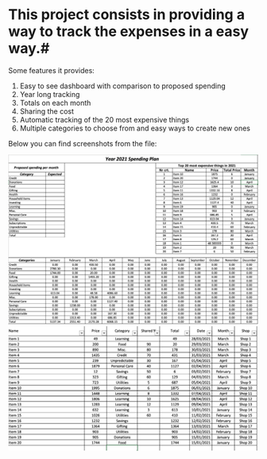 # This project consists in providing a way to track the expenses in a easy way.#

Some features it provides:

1. Easy to see dashboard with comparison to proposed spending
2. Year long tracking
3. Totals on each month
4. Sharing the cost
5. Automatic tracking of the 20 most expensive things
6. Multiple categories to choose from and easy ways to create new ones

Below you can find screenshots from the file:

![Screenshot](Images/dashboard_1_person.png)
![Screenshot](Images/expenses_1_person.png)

